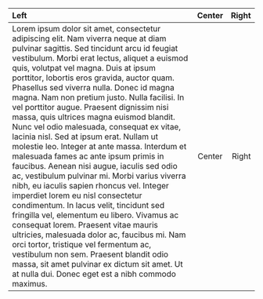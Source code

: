 | Left | Center | Right |
| :----------- | :--: | ---: |
| Lorem ipsum dolor sit amet, consectetur adipiscing elit. Nam viverra neque at diam pulvinar sagittis. Sed tincidunt arcu id feugiat vestibulum. Morbi erat lectus, aliquet a euismod quis, volutpat vel magna. Duis at ipsum porttitor, lobortis eros gravida, auctor quam. Phasellus sed viverra nulla. Donec id magna magna. Nam non pretium justo. Nulla facilisi. In vel porttitor augue. Praesent dignissim nisi massa, quis ultrices magna euismod blandit. Nunc vel odio malesuada, consequat ex vitae, lacinia nisl. Sed at ipsum erat. Nullam ut molestie leo. Integer at ante massa. Interdum et malesuada fames ac ante ipsum primis in faucibus. Aenean nisi augue, iaculis sed odio ac, vestibulum pulvinar mi.  Morbi varius viverra nibh, eu iaculis sapien rhoncus vel. Integer imperdiet lorem eu nisl consectetur condimentum. In lacus velit, tincidunt sed fringilla vel, elementum eu libero. Vivamus ac consequat lorem. Praesent vitae mauris ultricies, malesuada dolor ac, faucibus mi. Nam orci tortor, tristique vel fermentum ac, vestibulum non sem. Praesent blandit odio massa, sit amet pulvinar ex dictum sit amet. Ut at nulla dui. Donec eget est a nibh commodo maximus. |  Center   | Right |

